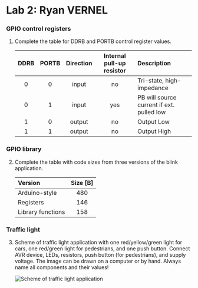 # Lab 2: Ryan VERNEL

### GPIO control registers

1. Complete the table for DDRB and PORTB control register values.

   | **DDRB** | **PORTB** | **Direction** | **Internal pull-up resistor** | **Description** |
   | :-: | :-: | :-: | :-: | :-- |
   | 0 | 0 | input | no | Tri-state, high-impedance |
   | 0 | 1 | input | yes | PB will source current if ext. pulled low |
   | 1 | 0 | output | no | Output Low |
   | 1 | 1 | output | no | Output High |

### GPIO library

2. Complete the table with code sizes from three versions of the blink application.

   | **Version** | **Size [B]** |
   | :-- | :-: |
   | Arduino-style     | 480 |
   | Registers         | 146 |
   | Library functions | 158 |

### Traffic light

3. Scheme of traffic light application with one red/yellow/green light for cars, one red/green light for pedestrians, and one push button. Connect AVR device, LEDs, resistors, push button (for pedestrians), and supply voltage. The image can be drawn on a computer or by hand. Always name all components and their values!

   ![Scheme of traffic light application]()
